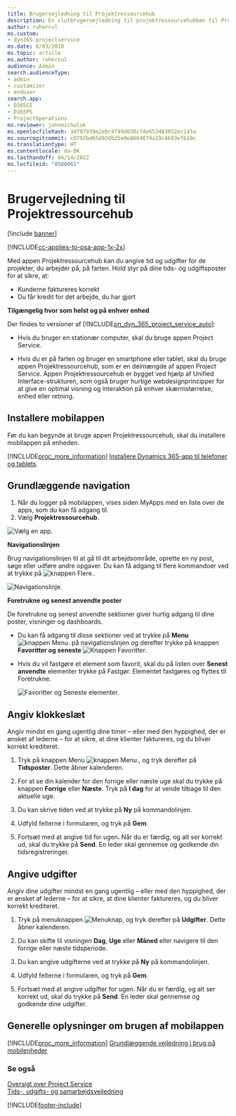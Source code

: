 ```yaml
---
title: Brugervejledning til Projektressourcehub
description: En slutbrugervejledning til projektressourcehubben til Project Service
author: ruhercul
ms.custom:
- dyn365-projectservice
ms.date: 8/03/2018
ms.topic: article
ms.author: ruhercul
audience: Admin
search.audienceType:
- admin
- customizer
- enduser
search.app:
- D365CE
- D365PS
- ProjectOperations
ms.reviewer: johnmichalak
ms.openlocfilehash: 3df97939e2ebc4f49d030c74e653483052ec145a
ms.sourcegitcommit: c0792bd65d92db25e0e8864879a19c4b93efb10c
ms.translationtype: HT
ms.contentlocale: da-DK
ms.lasthandoff: 04/14/2022
ms.locfileid: "8586061"
---
```

# <a name="user-guide-for-project-resource-hub"></a>Brugervejledning til Projektressourcehub

[!include [banner](../includes/psa-now-project-operations.md)]

[!INCLUDE[cc-applies-to-psa-app-1x-2x](../includes/cc-applies-to-psa-app-1x-2x.md)]

Med appen Projektressourcehub kan du angive tid og udgifter for de projekter, du arbejder på, på farten. Hold styr på dine tids- og udgiftsposter for at sikre, at:

- Kunderne faktureres korrekt
- Du får kredit for det arbejde, du har gjort

**Tilgængelig hvor som helst og på enhver enhed**

Der findes to versioner af [!INCLUDE[pn_dyn_365_project_service_auto](../includes/pn-dyn-365-project-service-auto.md)]: 

- Hvis du bruger en stationær computer, skal du bruge appen Project Service. 

- Hvis du er på farten og bruger en smartphone eller tablet, skal du bruge appen Projektressourcehub, som er en delmængde af appen Project Service. Appen Projektressourcehub er bygget ved hjælp af Unified Interface-strukturen, som også bruger hurtige webdesignprincipper for at give en optimal visning og interaktion på enhver skærmstørrelse, enhed eller retning. 


## <a name="install-the-mobile-app"></a>Installere mobilappen
Før du kan begynde at bruge appen Projektressourcehub, skal du installere mobilappen på enheden. 

[!INCLUDE[proc_more_information](../includes/proc-more-information.md)] [Installere Dynamics 365-app til telefoner og tablets](/dynamics365/mobile-app/install-dynamics-365-for-phones-and-tablets).

## <a name="basic-navigation"></a>Grundlæggende navigation
1.  Når du logger på mobilappen, vises siden MyApps med en liste over de apps, som du kan få adgang til. 
2.  Vælg **Projektressourcehub**.

![Vælg en app.](media/chooseApp_1.png "Vælg en app")

**Navigationslinjen**

Brug navigationslinjen til at gå til dit arbejdsområde, oprette en ny post, søge eller udføre andre opgaver. Du kan få adgang til flere kommandoer ved at trykke på ![knappen Flere.](media/MoreButton.png "Knappen Flere").

![Navigationslinje.](media/NavBar_2.png "Navigationslinje")

**Foretrukne og senest anvendte poster**

De foretrukne og senest anvendte sektioner giver hurtig adgang til dine poster, visninger og dashboards. 

- Du kan få adgang til disse sektioner ved at trykke på **Menu** ![knappen Menu.](media/MenuButton.png "Knappen Menu") på navigationslinjen og derefter trykke på knappen **Favoritter og seneste** ![Knappen Favoritter](media/FavButton.png "Knappen Favoritter").

- Hvis du vil fastgøre et element som favorit, skal du på listen over **Senest anvendte** elementer trykke på Fastgør. Elementet fastgøres og flyttes til Foretrukne.

  ![Favoritter og Seneste elementer.](media/Favs_3.png "Favoritter og Seneste elementer")
 
## <a name="enter-time"></a>Angiv klokkeslæt
Angiv mindst en gang ugentlig dine timer – eller med den hyppighed, der er ønsket af lederne – for at sikre, at dine klienter faktureres, og du bliver korrekt krediteret.

1. Tryk på knappen Menu ![knappen Menu.](media/MenuButton.png "Knappen Menu"), og tryk derefter på **Tidsposter**. Dette åbner kalenderen.

2. For at se din kalender for den forrige eller næste uge skal du trykke på knappen **Forrige** eller **Næste**. Tryk på **I dag** for at vende tilbage til den aktuelle uge.

3. Du kan skrive tiden ved at trykke på **Ny** på kommandolinjen. 

4. Udfyld felterne i formularen, og tryk på **Gem**.

5. Fortsæt med at angive tid for ugen. Når du er færdig, og alt ser korrekt ud, skal du trykke på **Send**. En leder skal gennemse og godkende din tidsregistreringer.

## <a name="enter-expenses"></a>Angive udgifter 
Angiv dine udgifter mindst en gang ugentlig – eller med den hyppighed, der er ønsket af lederne – for at sikre, at dine klienter faktureres, og du bliver korrekt krediteret.

1. Tryk på menuknappen ![Menuknap](media/MenuButton.png "Knappen Menu"), og tryk derefter på **Udgifter**. Dette åbner kalenderen.

2. Du kan skifte til visningen **Dag**, **Uge** eller **Måned** eller navigere til den forrige eller næste tidsperiode. 

3. Du kan angive udgifterne ved at trykke på **Ny** på kommandolinjen. 

4. Udfyld felterne i formularen, og tryk på **Gem**.

5. Fortsæt med at angive udgifter for ugen. Når du er færdig, og alt ser korrekt ud, skal du trykke på **Send**. En leder skal gennemse og godkende dine udgifter.

## <a name="general-information-on-how-to-use-the-mobile-app"></a>Generelle oplysninger om brugen af mobilappen 
[!INCLUDE[proc_more_information](../includes/proc-more-information.md)] [Grundlæggende vejledning i brug på mobilenheder](/dynamics365/mobile-app/dynamics-365-phones-tablets-users-guide)

### <a name="see-also"></a>Se også  
 [Oversigt over Project Service](../psa/overview.md)   
 [Tids-, udgifts- og samarbejdsvejledning](../psa/time-expense-collaboration-guide.md)   
 


[!INCLUDE[footer-include](../includes/footer-banner.md)]
